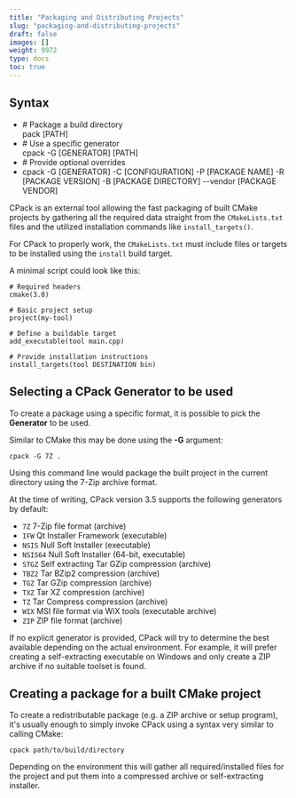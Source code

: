 ```yaml
---
title: "Packaging and Distributing Projects"
slug: "packaging-and-distributing-projects"
draft: false
images: []
weight: 9972
type: docs
toc: true
---
```


## Syntax
* #&nbsp;Package a build directory  
pack [PATH]
* #&nbsp;Use a specific generator  
cpack -G [GENERATOR] [PATH]
* #&nbsp;Provide optional overrides  
* cpack -G [GENERATOR] -C [CONFIGURATION] -P [PACKAGE NAME] -R [PACKAGE VERSION] -B [PACKAGE DIRECTORY] --vendor [PACKAGE VENDOR]

CPack is an external tool allowing the fast packaging of built CMake projects by gathering all the required data straight from the `CMakeLists.txt` files and the utilized installation commands like `install_targets()`.

For CPack to properly work, the `CMakeLists.txt` must include files or targets to be installed using the `install` build target.

A minimal script could look like this:

<!-- language: lang-cmake -->
    # Required headers
    cmake(3.0)

    # Basic project setup
    project(my-tool)

    # Define a buildable target
    add_executable(tool main.cpp)

    # Provide installation instructions
    install_targets(tool DESTINATION bin)

## Selecting a CPack Generator to be used
To create a package using a specific format, it is possible to pick the **Generator** to be used.

Similar to CMake this may be done using the **-G** argument:

<!-- language: none -->
    cpack -G 7Z .

Using this command line would package the built project in the current directory using the 7-Zip archive format.

At the time of writing, CPack version 3.5 supports the following generators by default:

* `7Z` 7-Zip file format (archive)
* `IFW` Qt Installer Framework (executable)
* `NSIS` Null Soft Installer (executable)
* `NSIS64` Null Soft Installer (64-bit, executable)
* `STGZ` Self extracting Tar GZip compression (archive)
* `TBZ2` Tar BZip2 compression (archive)
* `TGZ` Tar GZip compression (archive)
* `TXZ` Tar XZ compression (archive)
* `TZ` Tar Compress compression (archive)
* `WIX` MSI file format via WiX tools (executable archive)
* `ZIP` ZIP file format (archive)

If no explicit generator is provided, CPack will try to determine the best available depending on the actual environment. For example, it will prefer creating a self-extracting executable on Windows and only create a ZIP archive if no suitable toolset is found.

## Creating a package for a built CMake project
To create a redistributable package (e.g. a ZIP archive or setup program), it's usually enough to simply invoke CPack using a syntax very similar to calling CMake:

<!-- language: none -->
    cpack path/to/build/directory

Depending on the environment this will gather all required/installed files for the project and put them into a compressed archive or self-extracting installer.


